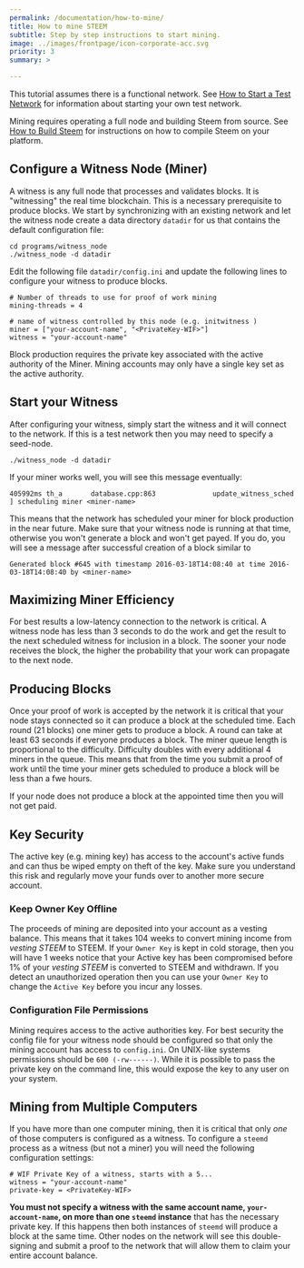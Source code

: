 ```yaml
---
permalink: /documentation/how-to-mine/
title: How to mine STEEM
subtitle: Step by step instructions to start mining.
image: ../images/frontpage/icon-corporate-acc.svg
priority: 3 
summary: >

---
```


This tutorial assumes there is a functional network.
See [How to Start a Test Network](/documentation/how-to-start-a-testnet/) for information about starting your own test
network.

Mining requires operating a full node and building Steem from source. See [How to Build Steem](/documentation/how-to-build/) for
instructions on how to compile Steem on your platform.

## Configure a Witness Node (Miner)

A witness is any full node that processes and validates blocks. It is "witnessing" the real time blockchain. This is a
necessary prerequisite to produce blocks. We start by synchronizing with an existing network and let the witness node
create a data directory `datadir` for us that contains the default configuration file:

    cd programs/witness_node
    ./witness_node -d datadir 

Edit the following file `datadir/config.ini` and update the following lines to configure your witness to produce blocks.

    # Number of threads to use for proof of work mining
    mining-threads = 4

    # name of witness controlled by this node (e.g. initwitness )
    miner = ["your-account-name", "<PrivateKey-WIF>"]
    witness = "your-account-name"

Block production requires the private key associated with the active authority of the Miner. Mining accounts may only have
a single key set as the active authority.

## Start your Witness

After configuring your witness, simply start the witness and it will connect to the network. If
this is a test network then you may need to specify a seed-node.

    ./witness_node -d datadir

If your miner works well, you will see this message eventually:

    405992ms th_a       database.cpp:863              update_witness_sched ] scheduling miner <miner-name>

This means that the network has scheduled your miner for block production in the near future. Make sure that your
witness node is running at that time, otherwise you won't generate a block and won't get payed. If you do, you will see
a message after successful creation of a block similar to

    Generated block #645 with timestamp 2016-03-18T14:08:40 at time 2016-03-18T14:08:40 by <miner-name>

## Maximizing Miner Efficiency 

For best results a low-latency connection to the network is critical. A witness node has less than
3 seconds to do the work and get the result to the next scheduled witness for inclusion in a block. The sooner 
your node receives the block, the higher the probability that your work can propagate to the next node.

## Producing Blocks

Once your proof of work is accepted by the network it is critical that your node stays connected so
it can produce a block at the scheduled time. Each round (21 blocks) one miner gets to produce a block. A round can take at 
least 63 seconds if everyone produces a block. The miner queue length is proportional to the difficulty. 
Difficulty doubles with every additional 4 miners in the queue.  This means that from the time you submit a proof of work
until the time your miner gets scheduled to produce a block will be less than a fwe hours.

   If your node does not produce a block at the appointed time then you will not get paid.

## Key Security 

The active key (e.g. mining key) has access to the account's active funds and can thus be wiped empty on theft of the key.
Make sure you understand this risk and regularly move your funds over to another more secure account. 

### Keep Owner Key Offline

The proceeds of mining are deposited into your account as a vesting balance. This means that it takes 104 weeks to convert
mining income from *vesting STEEM* to STEEM.  If your `Owner Key` is kept in cold storage, then you will have 1 weeks notice
that your Active key has been compromised before 1% of your *vesting STEEM* is converted to STEEM and withdrawn. If you
detect an unauthorized operation then you can use your `Owner Key` to change the `Active Key` before you incur any losses.

### Configuration File Permissions

Mining requires access to the active authorities key. For best security the config file for your witness node should be configured
so that only the mining account has access to `config.ini`. On UNIX-like systems permissions should be `600 (-rw------)`. While it
is possible to pass the private key on the command line, this would expose the key to any user on your system.

## Mining from Multiple Computers

If you have more than one computer mining, then it is critical that only *one* of those computers is configured as a witness. To
configure a `steemd` process as a witness (but not a miner) you will need the following configuration settings:

    # WIF Private Key of a witness, starts with a 5...
    witness = "your-account-name"
    private-key = <PrivateKey-WIF>


**You must not specify a witness with the same account name, `your-account-name`, on more than one `steemd` instance** that has
the necessary private key.  If this happens then both instances of `steemd` will produce a block at the same time. Other nodes on the
network will see this double-signing and submit a proof to the network that will allow them to claim your entire account
balance.  


